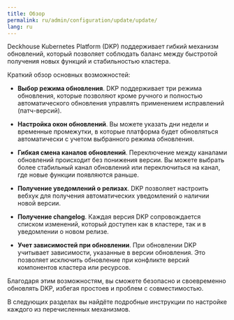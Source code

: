 ```yaml
---
title: Обзор
permalink: ru/admin/configuration/update/update/
lang: ru
---
```


Deckhouse Kubernetes Platform (DKP) поддерживает гибкий механизм обновлений, который позволяет соблюдать баланс между быстротой получения новых функций и стабильностью кластера.

Краткий обзор основных возможностей:

- **Выбор режима обновления**. DKP поддерживает три режима обновления, которые позволяют кроме ручного и полностью автоматического обновления управлять применением исправлений (патч-версий).

- **Настройка окон обновлений**. Вы можете указать дни недели и временные промежутки, в которые платформа будет обновляться автоматически с учетом выбранного режима обновления.

- **Гибкая смена каналов обновлений**. Переключение между каналами обновлений происходит без понижения версии. Вы можете выбрать более стабильный канал обновлений или переключиться на канал, где новые функции появляются раньше.

- **Получение уведомлений о релизах**. DKP позволяет настроить вебхук для получения автоматических уведомлений о наличии новой версии.

- **Получение changelog**. Каждая версия DKP сопровождается списком изменений, который доступен как в кластере, так и в уведомлении о новом релизе.
  
- **Учет зависимостей при обновлении**. При обновлении DKP учитывает зависимости, указанные в версии обновления. Это позволяет исключить обновление при конфликте версий компонентов кластера или ресурсов.
  
Благодаря этим возможностям, вы сможете безопасно и своевременно обновлять DKP, избегая простоев и проблем с совместимостью.

В следующих разделах вы найдёте подробные инструкции по настройке каждого из перечисленных механизмов.

